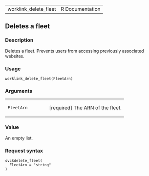 <table style="width: 100%;">
<tbody>
<tr class="odd">
<td>worklink_delete_fleet</td>
<td style="text-align: right;">R Documentation</td>
</tr>
</tbody>
</table>

## Deletes a fleet

### Description

Deletes a fleet. Prevents users from accessing previously associated
websites.

### Usage

    worklink_delete_fleet(FleetArn)

### Arguments

<table>
<colgroup>
<col style="width: 35%" />
<col style="width: 65%" />
</colgroup>
<tbody>
<tr class="odd">
<td><code id="worklink_delete_fleet_:_FleetArn">FleetArn</code></td>
<td><p>[required] The ARN of the fleet.</p></td>
</tr>
</tbody>
</table>

### Value

An empty list.

### Request syntax

    svc$delete_fleet(
      FleetArn = "string"
    )
